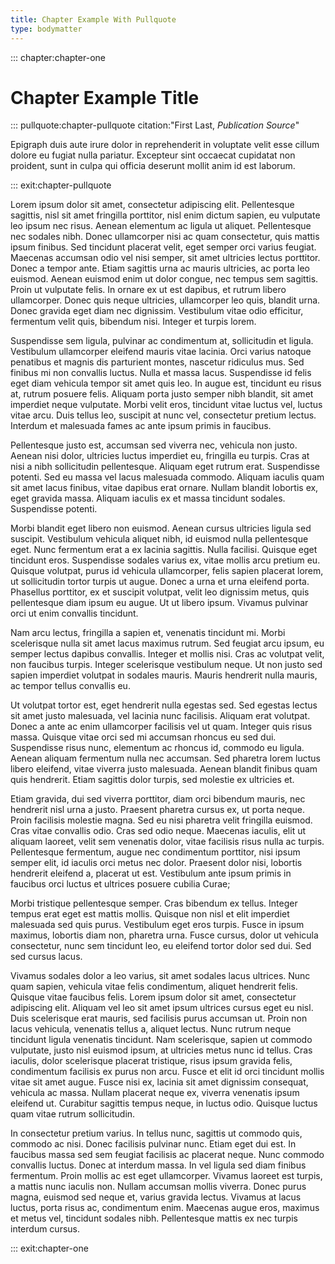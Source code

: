 ```yaml
---
title: Chapter Example With Pullquote
type: bodymatter
---
```


::: chapter:chapter-one

# Chapter Example Title

::: pullquote:chapter-pullquote citation:"First Last, *Publication Source*"

Epigraph duis aute irure dolor in reprehenderit in voluptate velit esse cillum dolore eu fugiat nulla pariatur. Excepteur sint occaecat cupidatat non proident, sunt in culpa qui officia deserunt mollit anim id est laborum.

::: exit:chapter-pullquote

Lorem ipsum dolor sit amet, consectetur adipiscing elit. Pellentesque sagittis, nisl sit amet fringilla porttitor, nisl enim dictum sapien, eu vulputate leo ipsum nec risus. Aenean elementum ac ligula ut aliquet. Pellentesque nec sodales nibh. Donec ullamcorper nisi ac quam consectetur, quis mattis ipsum finibus. Sed tincidunt placerat velit, eget semper orci varius feugiat. Maecenas accumsan odio vel nisi semper, sit amet ultricies lectus porttitor. Donec a tempor ante. Etiam sagittis urna ac mauris ultricies, ac porta leo euismod. Aenean euismod enim ut dolor congue, nec tempus sem sagittis. Proin ut vulputate felis. In ornare ex ut est dapibus, et rutrum libero ullamcorper. Donec quis neque ultricies, ullamcorper leo quis, blandit urna. Donec gravida eget diam nec dignissim. Vestibulum vitae odio efficitur, fermentum velit quis, bibendum nisi. Integer et turpis lorem.

Suspendisse sem ligula, pulvinar ac condimentum at, sollicitudin et ligula. Vestibulum ullamcorper eleifend mauris vitae lacinia. Orci varius natoque penatibus et magnis dis parturient montes, nascetur ridiculus mus. Sed finibus mi non convallis luctus. Nulla et massa lacus. Suspendisse id felis eget diam vehicula tempor sit amet quis leo. In augue est, tincidunt eu risus at, rutrum posuere felis. Aliquam porta justo semper nibh blandit, sit amet imperdiet neque vulputate. Morbi velit eros, tincidunt vitae luctus vel, luctus vitae arcu. Duis tellus leo, suscipit at nunc vel, consectetur pretium lectus. Interdum et malesuada fames ac ante ipsum primis in faucibus.

Pellentesque justo est, accumsan sed viverra nec, vehicula non justo. Aenean nisi dolor, ultricies luctus imperdiet eu, fringilla eu turpis. Cras at nisi a nibh sollicitudin pellentesque. Aliquam eget rutrum erat. Suspendisse potenti. Sed eu massa vel lacus malesuada commodo. Aliquam iaculis quam sit amet lacus finibus, vitae dapibus erat ornare. Nullam blandit lobortis ex, eget gravida massa. Aliquam iaculis ex et massa tincidunt sodales. Suspendisse potenti.

Morbi blandit eget libero non euismod. Aenean cursus ultricies ligula sed suscipit. Vestibulum vehicula aliquet nibh, id euismod nulla pellentesque eget. Nunc fermentum erat a ex lacinia sagittis. Nulla facilisi. Quisque eget tincidunt eros. Suspendisse sodales varius ex, vitae mollis arcu pretium eu. Quisque volutpat, purus id vehicula ullamcorper, felis sapien placerat lorem, ut sollicitudin tortor turpis ut augue. Donec a urna et urna eleifend porta. Phasellus porttitor, ex et suscipit volutpat, velit leo dignissim metus, quis pellentesque diam ipsum eu augue. Ut ut libero ipsum. Vivamus pulvinar orci ut enim convallis tincidunt.

Nam arcu lectus, fringilla a sapien et, venenatis tincidunt mi. Morbi scelerisque nulla sit amet lacus maximus rutrum. Sed feugiat arcu ipsum, eu semper lectus dapibus convallis. Integer et mollis nisi. Cras ac volutpat velit, non faucibus turpis. Integer scelerisque vestibulum neque. Ut non justo sed sapien imperdiet volutpat in sodales mauris. Mauris hendrerit nulla mauris, ac tempor tellus convallis eu.

Ut volutpat tortor est, eget hendrerit nulla egestas sed. Sed egestas lectus sit amet justo malesuada, vel lacinia nunc facilisis. Aliquam erat volutpat. Donec a ante ac enim ullamcorper facilisis vel ut quam. Integer quis risus massa. Quisque vitae orci sed mi accumsan rhoncus eu sed dui. Suspendisse risus nunc, elementum ac rhoncus id, commodo eu ligula. Aenean aliquam fermentum nulla nec accumsan. Sed pharetra lorem luctus libero eleifend, vitae viverra justo malesuada. Aenean blandit finibus quam quis hendrerit. Etiam sagittis dolor turpis, sed molestie ex ultricies et.

Etiam gravida, dui sed viverra porttitor, diam orci bibendum mauris, nec hendrerit nisl urna a justo. Praesent pharetra cursus ex, ut porta neque. Proin facilisis molestie magna. Sed eu nisi pharetra velit fringilla euismod. Cras vitae convallis odio. Cras sed odio neque. Maecenas iaculis, elit ut aliquam laoreet, velit sem venenatis dolor, vitae facilisis risus nulla ac turpis. Pellentesque fermentum, augue nec condimentum porttitor, nisi ipsum semper elit, id iaculis orci metus nec dolor. Praesent dolor nisi, lobortis hendrerit eleifend a, placerat ut est. Vestibulum ante ipsum primis in faucibus orci luctus et ultrices posuere cubilia Curae;

Morbi tristique pellentesque semper. Cras bibendum ex tellus. Integer tempus erat eget est mattis mollis. Quisque non nisl et elit imperdiet malesuada sed quis purus. Vestibulum eget eros turpis. Fusce in ipsum maximus, lobortis diam non, pharetra urna. Fusce cursus, dolor ut vehicula consectetur, nunc sem tincidunt leo, eu eleifend tortor dolor sed dui. Sed sed cursus lacus.

Vivamus sodales dolor a leo varius, sit amet sodales lacus ultrices. Nunc quam sapien, vehicula vitae felis condimentum, aliquet hendrerit felis. Quisque vitae faucibus felis. Lorem ipsum dolor sit amet, consectetur adipiscing elit. Aliquam vel leo sit amet ipsum ultrices cursus eget eu nisl. Duis scelerisque erat mauris, sed facilisis purus accumsan ut. Proin non lacus vehicula, venenatis tellus a, aliquet lectus. Nunc rutrum neque tincidunt ligula venenatis tincidunt. Nam scelerisque, sapien ut commodo vulputate, justo nisl euismod ipsum, at ultricies metus nunc id tellus. Cras iaculis, dolor scelerisque placerat tristique, risus ipsum gravida felis, condimentum facilisis ex purus non arcu. Fusce et elit id orci tincidunt mollis vitae sit amet augue. Fusce nisi ex, lacinia sit amet dignissim consequat, vehicula ac massa. Nullam placerat neque ex, viverra venenatis ipsum eleifend ut. Curabitur sagittis tempus neque, in luctus odio. Quisque luctus quam vitae rutrum sollicitudin.

In consectetur pretium varius. In tellus nunc, sagittis ut commodo quis, commodo ac nisi. Donec facilisis pulvinar nunc. Etiam eget dui est. In faucibus massa sed sem feugiat facilisis ac placerat neque. Nunc commodo convallis luctus. Donec at interdum massa. In vel ligula sed diam finibus fermentum. Proin mollis ac est eget ullamcorper. Vivamus laoreet est turpis, a mattis nunc iaculis non. Nullam accumsan mollis viverra. Donec purus magna, euismod sed neque et, varius gravida lectus. Vivamus at lacus luctus, porta risus ac, condimentum enim. Maecenas augue eros, maximus et metus vel, tincidunt sodales nibh. Pellentesque mattis ex nec turpis interdum cursus.

::: exit:chapter-one
